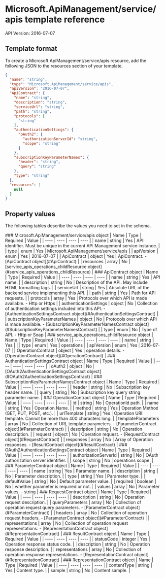 # Microsoft.ApiManagement/service/apis template reference
API Version: 2016-07-07
## Template format

To create a Microsoft.ApiManagement/service/apis resource, add the following JSON to the resources section of your template.

```json
{
  "name": "string",
  "type": "Microsoft.ApiManagement/service/apis",
  "apiVersion": "2016-07-07",
  "ApiContract": {
    "name": "string",
    "description": "string",
    "serviceUrl": "string",
    "path": "string",
    "protocols": [
      "string"
    ],
    "authenticationSettings": {
      "oAuth2": {
        "authorizationServerId": "string",
        "scope": "string"
      }
    },
    "subscriptionKeyParameterNames": {
      "header": "string",
      "query": "string"
    },
    "type": "string"
  },
  "resources": [
    null
  ]
}
```
## Property values

The following tables describe the values you need to set in the schema.

<a id="Microsoft.ApiManagement/service/apis" />
### Microsoft.ApiManagement/service/apis object
|  Name | Type | Required | Value |
|  ---- | ---- | ---- | ---- |
|  name | string | Yes | API identifier. Must be unique in the current API Management service instance. |
|  type | enum | Yes | Microsoft.ApiManagement/service/apis |
|  apiVersion | enum | Yes | 2016-07-07 |
|  ApiContract | object | Yes | ApiContract. - [ApiContract object](#ApiContract) |
|  resources | array | No | [service_apis_operations_childResource object](#service_apis_operations_childResource) |


<a id="ApiContract" />
### ApiContract object
|  Name | Type | Required | Value |
|  ---- | ---- | ---- | ---- |
|  name | string | Yes | API name. |
|  description | string | No | Description of the API. May include HTML formatting tags. |
|  serviceUrl | string | Yes | Absolute URL of the backend service implementing this API. |
|  path | string | Yes | Path for API requests. |
|  protocols | array | Yes | Protocols over which API is made available. - Http or Https |
|  authenticationSettings | object | No | Collection of authentication settings included into this API. - [AuthenticationSettingsContract object](#AuthenticationSettingsContract) |
|  subscriptionKeyParameterNames | object | No | Protocols over which API is made available. - [SubscriptionKeyParameterNamesContract object](#SubscriptionKeyParameterNamesContract) |
|  type | enum | No | Type of API. - Http or Soap |


<a id="service_apis_operations_childResource" />
### service_apis_operations_childResource object
|  Name | Type | Required | Value |
|  ---- | ---- | ---- | ---- |
|  name | string | Yes |  |
|  type | enum | Yes | operations |
|  apiVersion | enum | Yes | 2016-07-07 |
|  OperationContract | object | Yes | operation details. - [OperationContract object](#OperationContract) |


<a id="AuthenticationSettingsContract" />
### AuthenticationSettingsContract object
|  Name | Type | Required | Value |
|  ---- | ---- | ---- | ---- |
|  oAuth2 | object | No | [OAuth2AuthenticationSettingsContract object](#OAuth2AuthenticationSettingsContract) |


<a id="SubscriptionKeyParameterNamesContract" />
### SubscriptionKeyParameterNamesContract object
|  Name | Type | Required | Value |
|  ---- | ---- | ---- | ---- |
|  header | string | No | Subscription key header name. |
|  query | string | No | Subscription key query string parameter name. |


<a id="OperationContract" />
### OperationContract object
|  Name | Type | Required | Value |
|  ---- | ---- | ---- | ---- |
|  id | string | No | OperationId path. |
|  name | string | Yes | Operation Name. |
|  method | string | Yes | Operation Method (GET, PUT, POST, etc.). |
|  urlTemplate | string | Yes | Operation URI template. Cannot be more than 400 characters long. |
|  templateParameters | array | No | Collection of URL template parameters. - [ParameterContract object](#ParameterContract) |
|  description | string | No | Operation description. |
|  request | object | No | Operation request. - [RequestContract object](#RequestContract) |
|  responses | array | No | Array of Operation responses. - [ResultContract object](#ResultContract) |


<a id="OAuth2AuthenticationSettingsContract" />
### OAuth2AuthenticationSettingsContract object
|  Name | Type | Required | Value |
|  ---- | ---- | ---- | ---- |
|  authorizationServerId | string | No | OAuth authorization server identifier. |
|  scope | string | No | operations scope. |


<a id="ParameterContract" />
### ParameterContract object
|  Name | Type | Required | Value |
|  ---- | ---- | ---- | ---- |
|  name | string | Yes | Parameter name. |
|  description | string | No | Parameter description. |
|  type | string | Yes | Parameter type. |
|  defaultValue | string | No | Default parameter value. |
|  required | boolean | No | whether parameter is required or not. |
|  values | array | No | Parameter values. - string |


<a id="RequestContract" />
### RequestContract object
|  Name | Type | Required | Value |
|  ---- | ---- | ---- | ---- |
|  description | string | No | Operation request description. |
|  queryParameters | array | No | Collection of operation request query parameters. - [ParameterContract object](#ParameterContract) |
|  headers | array | No | Collection of operation request headers. - [ParameterContract object](#ParameterContract) |
|  representations | array | No | Collection of operation request representations. - [RepresentationContract object](#RepresentationContract) |


<a id="ResultContract" />
### ResultContract object
|  Name | Type | Required | Value |
|  ---- | ---- | ---- | ---- |
|  statusCode | integer | Yes | Operation response status code. |
|  description | string | No | Operation response description. |
|  representations | array | No | Collection of operation response representations. - [RepresentationContract object](#RepresentationContract) |


<a id="RepresentationContract" />
### RepresentationContract object
|  Name | Type | Required | Value |
|  ---- | ---- | ---- | ---- |
|  contentType | string | Yes | Content type. |
|  sample | string | No | Content sample. |

